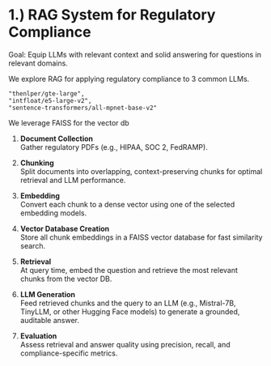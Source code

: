 # 1.) RAG System for Regulatory Compliance 

Goal: Equip LLMs with relevant context and solid answering for questions in relevant domains.

We explore RAG for applying regulatory compliance to 3 common LLMs. 

    "thenlper/gte-large",
    "intfloat/e5-large-v2",
    "sentence-transformers/all-mpnet-base-v2"

We leverage FAISS for the vector db

1. **Document Collection**  
   Gather regulatory PDFs (e.g., HIPAA, SOC 2, FedRAMP).

2. **Chunking**  
   Split documents into overlapping, context-preserving chunks for optimal retrieval and LLM performance.

3. **Embedding**  
   Convert each chunk to a dense vector using one of the selected embedding models.

4. **Vector Database Creation**  
   Store all chunk embeddings in a FAISS vector database for fast similarity search.

5. **Retrieval**  
   At query time, embed the question and retrieve the most relevant chunks from the vector DB.

6. **LLM Generation**  
   Feed retrieved chunks and the query to an LLM (e.g., Mistral-7B, TinyLLM, or other Hugging Face models) to generate a grounded, auditable answer.

7. **Evaluation**  
   Assess retrieval and answer quality using precision, recall, and compliance-specific metrics.


